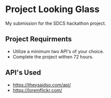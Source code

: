 # Project Looking Glass

My submission for the SDCS hackathon project.

## Project Requirments

* Utilize a minimum two API's of your choice.
* Complete the project withen 72 hours.

## API's Used

* https://theysaidso.com/api/
* https://loremflickr.com/


